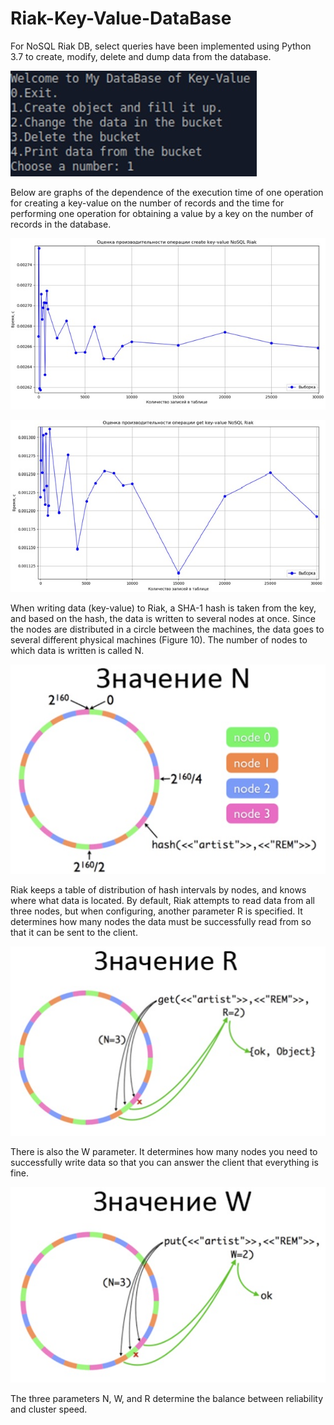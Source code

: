 # Riak-Key-Value-DataBase

For NoSQL Riak DB, select queries have been implemented using Python 3.7 to create, modify, delete and dump data from the database.

![alt text](screenshots/menu.jpg "Menu of program")

Below are graphs of the dependence of the execution time of one operation for creating a key-value on the number of records and the time for performing one operation for obtaining a value by a key on the number of records in the database.

![alt text](screenshots/graph_create_key_value_Riak_KV.jpg "Performance graph of a сreate key-value for NoSQL Riak")

![alt text](screenshots/graph_get_key_value_Riak_KV.jpg "Performance graph of a get value by key operation for NoSQL Riak")

When writing data (key-value) to Riak, a SHA-1 hash is taken from the key, and based on the hash, the data is written to several nodes at once. Since the nodes are distributed in a circle between the machines, the data goes to several different physical machines (Figure 10). The number of nodes to which data is written is called N.

![alt text](screenshots/Value_N.jpg "Value N")

Riak keeps a table of distribution of hash intervals by nodes, and knows where what data is located. By default, Riak attempts to read data from all three nodes, but when configuring, another parameter R is specified. It determines how many nodes the data must be successfully read from so that it can be sent to the client.

![alt text](screenshots/Value_R.jpg "Value R")

There is also the W parameter. It determines how many nodes you need to successfully write data so that you can answer the client that everything is fine.

![alt text](screenshots/Value_W.jpg "Value W")

The three parameters N, W, and R determine the balance between reliability and cluster speed.
